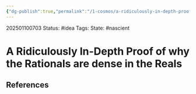 ```yaml
---
{"dg-publish":true,"permalink":"/1-cosmos/a-ridiculously-in-depth-proof-of-why-the-rationals-are-dense-in-the-reals/","created":"2025-01-10T07:03:52.841-05:00","updated":"2025-01-10T07:03:56.026-05:00"}
---
```


202501100703
Status: #idea
Tags: 
State: #nascient
# A Ridiculously In-Depth Proof of why the Rationals are dense in the Reals



## References
